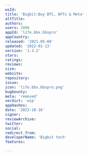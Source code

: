 ```yaml
---
wsId: 
title: 'Bigbit:Buy BTC, NFTs & Meta'
altTitle: 
authors: 
users: 1000
appId: 'life.bbx.bbxpro'
appCountry: 
released: '2021-05-08'
updated: '2022-01-13'
version: '1.3.2'
stars: 
ratings: 
reviews: 
size: 
website: 
repository: 
issue: 
icon: 'life.bbx.bbxpro.png'
bugbounty: 
meta: 'removed'
verdict: 'wip'
appHashes: 
date: '2023-10-16'
signer: 
reviewArchive: 
twitter: 
social: 
redirect_from: 
developerName: 'Bigbit tech'
features: 

---
```


